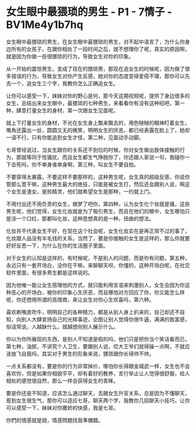 # 女生眼中最猥琐的男生 - P1 - 7情子 - BV1Me4y1b7hq

女生眼中最猥琐的男生，在女生眼中最猥琐的男生，对不起中语言了，为什么你身边所有的女孩子，在跟你相处了一段时间之后，就不想理你了呢，真实的原因啊，就是因为你做一些很猥琐的行为，导致女生对你的印象。

从一开始的震惊男生，变成了现在的猥琐男，那现在追女生的时候呢，因为做了很多错误的行为，导致女生对你产生反感，她对你的态度变得爱搭不理，那你可以先去一个，追女生三个字，我教你怎么正确追女生。

让你可以感受一下，妹妹对你的野心是何，那今天这期视频呢，提供了身边很多的女生，总结出来女生眼中，最猥琐的七种男生，来看看你有没有这种招吧，第一种，肆意打量女生的身材，第一次跟女生见面呢。

就上下打量女生的身材，不光在女生身上飘来飘去的，用色瞇瞇的眼神盯着女生，嘴角还露出一丝，圆圆又无的微笑，明明女生的厌恶，都已经表露在脸上了，她却一语不行，只有你能追到女生才怪，第二种，见面动手动脚。

七哥曾经说过，当女生跟你的关系还不到位的时候，你对女生做出肢体接触的行为，那就等同于性骚扰，而且女生都生气挣脱你了，你还跟人家说一句，我碰你一下会死吗，你不单身谁单身啊，第三种，叫女生不要自拍。

不要穿得太暴露，不要这样不要那样的，这种男生呢，女生真的超级反感，你说你管那么宽干嘛，这种男生最大的绝技，只能是被女生打，然后还会跟别人说，啊这个女生是渣女，是败精灵，他们就希望女生是那种，一约就上门。

不用付出还不用负责的女生，做梦了吧你，第四种，认为女生化个妆就是骚，这些男生呢，他们觉得，女生化妆就是为了吸引男生，而且在他们的眼中，女生哪怕只是涂一个口红，那都叫化妆，这种思想真的是一种，扭曲的想法。

化妆并不代表女生不好，在现在这个社会呢，女生化妆实在是再正常不过的事了，化妆跟人品没有半毛钱的关系，当然了，要是你接触的女生是这样的，那么你就要好好反思一下，为什么在你的生活圈子里面。

对于女生的认知是这样的，有时候呢，不是别人的问题，而是你有问题，第五种，永远只有一套开场白，没你在干嘛，来聊聊天呗，你懂的，这种开场白呢，在社交软件里面，有很多男生都是这样说的。

因为他唯一能让女生搭理他的方式，就只能利用言语来刺激别人，女生会因为你这种恶心的开场白，被你的印象心生厌恶，而且哪怕对方回应了你，你又能怎么样呢，你还想用所谓的高情商，来让女生对你心生欢喜吗，第六种。

喜欢刷嘴皮吹牛，明明自己的各种精力，都是从别人身上扒来的，自己却还不自知，向别人大肆宣扬自己的光辉事迹，企图让别人觉得你很牛逼，满满的致富感，俗话常说，人越缺什么，就越想向别人展示什么。

你以为你所展现的东西，是别人不知道是假的吗，他们只是把你当个笑话看而已，第七种，油腻，不讲究个人卫生，要跟别人说，哎大王爷们就得操一点啊，不就应该放飞自我吗，其实对于男生的形象来说，猥琐跟你长得帅不帅。

一点关系都没有，要是你的行为非常掉价，哪怕你长得跟金城武一样，女生也不会喜欢你，但是如果你相貌平平，却有着好的教养，言行举止让人觉得很舒服，给人相处的感觉很自然，那么一样会获得女生的青睐。

要是你还是不知道，应该怎么通过聊天，去跟女生升官关系，总是因为不懂聊天，惹到女生很生气，那你可以适应七哥，聊天两个字，我教你几招聊天小技巧，让你可以感受一下，妹妹对你撒娇的快感，我是七哥。

你們的情感就是說，情感問題找我準備錯。